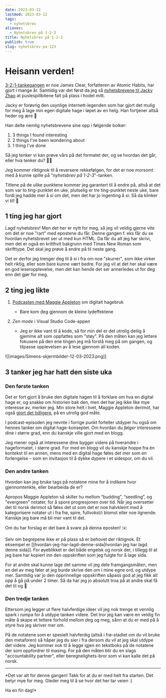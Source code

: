 ```yaml
---
date: 2023-03-12
lastmod: 2023-03-12
tags:
  - nyhetsbrev
aliases:
  - Nyhetsbrev på 1-2-3
title: Nyhetsbrev på 1-2-3
publish: true
slug: nyhetsbrev-pa-123
---
```


# Heisann verden!

[3-2-1-tankegangen](https://jamesclear.com/3-2-1/february-2-2023) er noe James Clear, forfatteren av Atomic Habits, har gjort i mange år. Samtidig var det først da jeg så [nyhetsbrevene til Jacky Zhao](https://github.com/jackyzha0/blog/blob/master/newsletter/4.md) at puslespillbitene falt på plass i hodet mitt.

Jacky er forøvrig den usynlige internett-legenden som har gjort det mulig for meg å lage min egen digitale hage i løpet av en helg. Han fortjener altså heder og ære 👏

Han delte nemlig nyhetsbrevene sine opp i følgende bolker:

1.  3 things I found interesting
2.  2 things I've been wondering about
3.  1 thing I've done

Så jeg tenker vi kan prøve vårs på det formatet der, og se hvordan det går, eller hva tenker du? 🤷‍♂️

Jeg kommer riktignok til å reversere rekkefølgen, for det er noe morsomt med å kunne spille på "*nyhetsbrev på 1-2-3*"-tanken.

Titlene på de ulike punktene kommer jeg garantert til å endre på, altså at det som var to ting-punktet én uke, plutselig er tre ting-punktet neste uke, bare fordi jeg hadde mer å si om det, men det har jo ingenting å si. Så da klinker vi til! 🥳

## 1 ting jeg har gjort

Lagd nyhetsbrev! Men det her er nytt for meg, så jeg vil veldig gjerne vite om det er noe "rart" med epostene du får. Denne gangen f. eks får du se hvordan nyhetsbrevet ser ut med kun HTML. Da får du alt jeg har skrivi, men det er også en kritthvit bakgrunn med Times New Roman som skrifttype. Det skal jeg prøve å endre på til neste gang.

Det er derfor jeg trenger deg til å si i fra om noe "skurrer", som ikke virker helt riktig, eller som bare kunne vært bedre. For jeg vil at det her skal være en god leseropplevelse, men det kan hende det ser annerledes ut for deg enn det gjør for meg.

## 2 ting jeg likte

1.  [Podcasten med Maggie Appleton](https://open.spotify.com/episode/3wUYDrn5wB7oNDrugprH1F?si=523211ad911247df) om digitalt hagebruk
	- Bare kom deg gjennom de kleine lydeffektene

3.  *Zen mode* i Visual Studio Code-appen
	- Jeg er ikke vant til å kode, så for min del er det utrolig deilig å gjemme alt som oppfattes som "støy". På den måten kan jeg lettere fokusere på den ene tingen jeg må forstå meg på om gangen, og tilpasse opplevelsen av å lese gjennom all koden.

![[images/Simens-skjermbilder-12-03-2023.png]]

## 3 tanker jeg har hatt den siste uka

### Den første tanken

Det er fort gjort å bruke den digitale hagen til å forklare om hva en digital hage er, og snakke om historien bak den, men det har jeg ikke like mye interesse av, merker jeg. Min store helt i livet, Maggie Appleton derimot, har også [gjort det tidligere](https://maggieappleton.com/garden-history), på en utrolig god måte.

I podcast-episoden jeg nevnte i forrige punkt forteller utdyper hu også om hennes tanker om digital hage-konseptet. Om hvordan du *følger* interessene dine i større grad, enn du kanskje ville gjort med en blogg.

Jeg mener også at interessene dine bygger videre på hverandre i hageformatet, i større grad. For med en blogg vil du kanskje hoppe fra én kontekst til en annen, mens med en digital hage føles det mer som en forlengelse – som en invitasjon til å dykke dypere i et sidespor, om du vil.

### Den andre tanken

Hvordan kan jeg bruke tags på notatene mine for å indikere hvor gjennomtenkte, eller bearbeida de er?

Apropos Maggie Appleton så skiller hu mellom “budding”, “seedling”, og "evergreen" notater, for å spore progresjonen over tid. Når jeg oversetter det til norsk derimot så føles det ut som det er noe halvkleint med å kategorisere notater ut i fra frø, spire, fullvokst/i blomst eller noe lignende. Kanskje jeg bare må bli mer vant til det.

Om du har forslag er det bare å svare på denna eposten! ✉️

Selv om begrepene ikke er på plass så er behovet der riktignok. Et eksempel er [[hvordan-jeg-har-lagd-denne-sida|hvordan jeg har lagd denne sida]]. For øyeblikket er det både engelsk og norsk der, i tillegg til at jeg bare har kopiert inn den oppskriften som jeg fulgte for å lage sida.

For at andre skal kunne lage det samme vil jeg dele framgangsmåten, men en del av meg føler at jeg burde skrive den om i mine egne ord, og utdype mer. Samtidig var jo den opprinnelige oppskriften såpass god at jeg fikk alt opp å gå på under 2 timer. Så da har jeg jo absolutt troa på at andre skal få det til og 💪

### Den tredje tanken

Ettersom jeg legger ut flere halvferdige ideer vil jeg nok trenge et vennlig spark i rumpa for å utdype tanken videre. Det tror jeg kan være en veldig fin måte å skape et tettere forhold mellom deg og meg, sånn at du er med på å styre hva jeg skriver mer om.

På de notatene som er spesielt halvferdig (altså i frø-stadiet om du vil bruke den metaforen) så håper jeg du sier i fra dersom du vil at jeg skal utdype det videre. Jeg kommer nok til å legge igjen en tekstboks på de notatene der som oppfordrer til masing. For på den måten blir du en slags "accountability partner", eller beregnelighets-bror som vi kan kalle det på norsk.

---

*Det var alt for denne gangen! Takk for at du er med helt fra starten. Det betyr mye for meg. Gleder meg til å se hvor det her tar veien :)

Ha en fin dag!*
